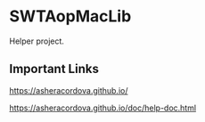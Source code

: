 # SWTAopMacLib
Helper project.

## Important Links
https://asheracordova.github.io/

https://asheracordova.github.io/doc/help-doc.html
